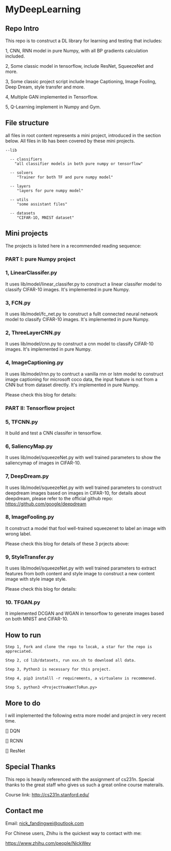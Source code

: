 # MyDeepLearning

## Repo Intro
This repo is to construct a DL library for learning and testing that includes:

  1, CNN, RNN model in pure Numpy, with all BP gradients calculation included.
  
  2, Some classic model in tensorflow, include ResNet, SqueezeNet and more.
  
  3, Some classic project script include Image Captioning, Image Fooling, Deep Dream, style transfer and more.
  
  4, Multiple GAN implemented in Tensorflow.
  
  5, Q-Learning implement in Numpy and Gym.
  
## File structure

all files in root content represents a mini project, introduced in the section below. All files in lib has been covered by these mini projects.

    --lib

      -- classifiers
        "all classifier models in both pure numpy or tensorflow"

      -- solvers
         "Trainer for both TF and pure numpy model"

      -- layers
         "layers for pure numpy model"

      -- utils
         "some assistant files"

      -- datasets
         "CIFAR-1O, MNIST dataset"
       
## Mini projects

The projects is listed here in a recommended reading sequence:

### PART I: pure Numpy project

### 1, LinearClassifer.py

It uses lib/model/linear_classifer.py to construct a linear classifer model to classify CIFAR-10 images. It's implemented in pure Numpy.

### 3, FCN.py
It uses lib/model/fc_net.py to construct a fullt connected neural network model to classify CIFAR-10 images. It's implemented in pure Numpy.

### 2, ThreeLayerCNN.py
It uses lib/model/cnn.py to construct a cnn model to classify CIFAR-10 images. It's implemented in pure Numpy.

### 4, ImageCaptioning.py
It uses lib/model/rnn.py to contruct a vanilla rnn or lstm model to construct image captioning for microsoft coco data, the input feature is not from a CNN but from dataset directly. It's implemented in pure Numpy.

Please check this blog for details: 

### PART II: Tensorflow project

### 5, TFCNN.py
It build and test a CNN classifer in tensorflow.

### 6, SaliencyMap.py
It uses lib/model/squeezeNet.py with well trained parameters to show the saliencymap of images in CIFAR-10.

### 7, DeepDream.py
It uses lib/model/squeezeNet.py with well trained parameters to construct deepdream images based on images in CIFAR-10, for details about deepdream, please refer to the official github repo: https://github.com/google/deepdream

### 8, ImageFooling.py
It construct a model that fool well-trained squeezenet to label an image with wrong label.

Please check this blog for details of these 3 prjects above: 

### 9, StyleTransfer.py
It uses lib/model/squeezeNet.py with well trained parameters to extract features from both content and style image to construct a new content image with style image style.

Please check this blog for details: 

### 10. TFGAN.py
It implemented DCGAN and WGAN in tensorflow to generate images based on both MNIST and CIFAR-10.

## How to run 

    Step 1, Fork and clone the repo to locak, a star for the repo is appreciated.
    
    Step 2, cd lib/datasets, run xxx.sh to download all data.
    
    Step 3, Python3 is necessary for this project.
    
    Step 4, pip3 installl -r requirements, a virtualenv is recommened.
    
    Step 5, python3 <ProjectYouWantToRun.py>

## More to do

I will implemented the following extra more model and project in very recent time.

[] DQN

[] RCNN

[] ResNet

## Special Thanks

This repo is heavily referenced with the assignment of cs231n. Special thanks to the great staff who gives us such a great online course materails.

Course link: http://cs231n.stanford.edu/

## Contact me

Email: nick_fandingwei@outlook.com

For Chinese users, Zhihu is the quickest way to contact with me:

https://www.zhihu.com/people/NickWey
